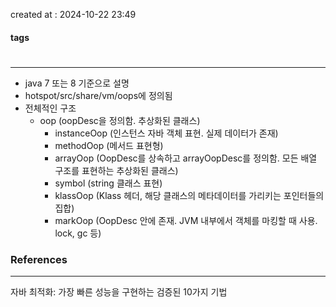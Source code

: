 created at : 2024-10-22 23:49

#### tags

#

--- 

- java 7 또는 8 기준으로 설명
- hotspot/src/share/vm/oops에 정의됨
- 전체적인 구조
	- oop (oopDesc을 정의함. 추상화된 클래스)
		- instanceOop (인스턴스 자바 객체 표현. 실제 데이터가 존재)
		- methodOop (메서드 표현형)
		- arrayOop (OopDesc를 상속하고 arrayOopDesc를 정의함. 모든 배열 구조를 표현하는 추상화된 클래스)
		- symbol (string 클래스 표현)
		- klassOop (Klass 헤더, 해당 클래스의 메타데이터를 가리키는 포인터들의 집합)
		- markOop (OopDesc 안에 존재. JVM 내부에서 객체를 마킹할 때 사용. lock, gc 등)

### References
---
[]()
자바 최적화: 가장 빠른 성능을 구현하는 검증된 10가지 기법